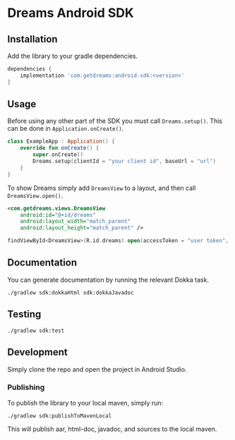 # Dreams Android SDK

## Installation

Add the library to your gradle dependencies.

```gradle
dependencies {
    implementation 'com.getdreams:android-sdk:<version>'
}
```

## Usage

Before using any other part of the SDK you must call `Dreams.setup()`. This can be done in `Application.onCreate()`.

```kotlin
class ExampleApp : Application() {
    override fun onCreate() {
        super.onCreate()
        Dreams.setup(clientId = "your client id", baseUrl = "url")
    }
}
```

To show Dreams simply add `DreamsView` to a layout, and then call `DreamsView.open()`.

```xml
<com.getdreams.views.DreamsView
    android:id="@+id/dreams"
    android:layout_width="match_parent"
    android:layout_height="match_parent" />
```

```kotlin
findViewById<DreamsView>(R.id.dreams).open(accessToken = "user token", location = Location.Home, locale = null)
```

## Documentation

You can generate documentation by running the relevant Dokka task.

```shell script
./gradlew sdk:dokkaHtml sdk:dokkaJavadoc
```

## Testing

```shell script
./gradlew sdk:test
```

## Development

Simply clone the repo and open the project in Android Studio.

### Publishing

To publish the library to your local maven, simply run:

```shell script
./gradlew sdk:publishToMavenLocal
```

This will publish aar, html-doc, javadoc, and sources to the local maven.
